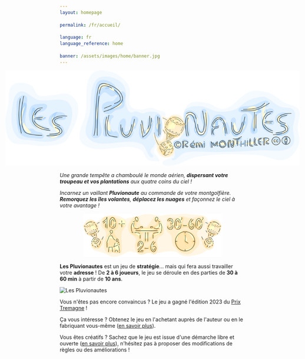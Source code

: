 ```yaml
---
layout: homepage

permalink: /fr/accueil/

language: fr
language_reference: home

banner: /assets/images/home/banner.jpg
---
```


<img src="/assets/images/fr/titre.svg" alt="Les Pluvionautes" style="max-width:800px;width:800px;position:relative;left:50%;margin-left:-400px;">

_Une grande tempête a chamboulé le monde aérien, **dispersant votre troupeau et vos plantations** aux quatre coins du ciel !_

_Incarnez un vaillant **Pluvionaute** au commande de votre montgolfière._
_**Remorquez les îles volantes**, **déplacez les nuages** et façonnez le ciel à votre avantage !_

<img src="/assets/images/home/parameters.svg" alt="Paramètres du jeu" style="max-width:376px;width:376px;position:relative;left:50%;margin-left:-188px;">

**Les Pluvionautes** est un jeu de **stratégie**... mais qui fera aussi travailler votre **adresse** !
De **2 à 6 joueurs**, le jeu se déroule en des parties de **30 à 60 min** à partir de **10 ans**.

![Les Pluvionautes](/assets/images/home/show_off.png)

Vous n'êtes pas encore convaincus ? Le jeu a gagné l'édition 2023 du [Prix Tremagne](https://clanssortlegrandjeu.fr/le-prix-tremagne/) !

Ça vous intéresse ? Obtenez le jeu en l'achetant auprès de l'auteur ou en le fabriquant vous-même ([en savoir plus](/fr/obtenir-le-jeu/)).

Vous êtes créatifs ? Sachez que le jeu est issue d'une démarche libre et ouverte ([en savoir plus](/fr/a-propos/)), n'hésitez pas à proposer des modifications de règles ou des améliorations !
